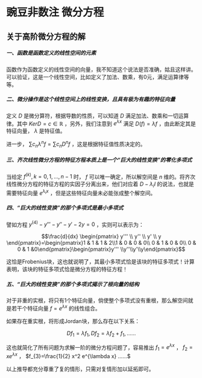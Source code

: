 # 豌豆非数注 微分方程


## 关于高阶微分方程的解

##### 一、函数是函数定义的线性空间的元素

函数作为函数定义的线性空间的向量，我不知道这个说法是否准确，姑且这样讲。可以验证，这是一个线性空间，比如定义了加法、数乘，有0元，满足运算律等等。

##### 二、微分操作是这个线性空间上的线性变换，且具有极为有趣的特征向量

定义 $D$ 是微分算符，根据导数的性质，可以知道 $D$ 满足加法、数乘和一切运算律。其中 $KerD=c\in \mathbb{R}$ ，另外，我们注意到 $e^{\lambda x}$ 满足 $D(f)=\lambda f$ ，由此断定其是特征向量， $\lambda$ 是特征值。

进一步， $\sum c_{n} {\lambda^{n}} f=\sum c_{n} {D^{n}} f$ ，这是根据特征值性质决定的。

##### 三、齐次线性微分方程的特征方程本质上是一个“巨大的线性变换”的零化多项式

当给定 $f^{(k)},k=0,1,...,n-1$ 时， $f$ 可以唯一确定，所以解空间是 $n$ 维的。将齐次线性微分方程的特征方程的实因子分离出来，他们对应着 $D-\lambda_{i}I$ 的说法，也就是需要特征向量 $e^{\lambda_i x}$ ，但是这些特征向量未必能张成整个解空间。

##### 四、“巨大的线性变换”的那个多项式是最小多项式

譬如方程 $y^{(4)}-y'''-y''-y'-2y=0$ ，实则可以表示为：

$$\frac{d}{dx} \begin{pmatrix} y''' \\ y'' \\ y' \\ y \end{pmatrix}=\begin{pmatrix}1 & 1 & 1 & 2\\1 & 0 & 0 & 0\\ 0 & 1 & 0 & 0\\ 0 & 0 & 1 &0\end{pmatrix}\begin{pmatrix}y''' \\y''\\y'\\y\end{pmatrix}$$

这恰是Frobenius块，这也就说明了，其最小多项式恰是该块的特征多项式！计算表明，该块的特征多项式恰是微分方程的特征方程！

##### 五、“巨大的线性变换”的那个多项式揭示了根向量的结构

对于非重的实根，将只有1个特征向量，倘使整个多项式没有重根，那么解空间就是若干个特征向量 $f=e^{\lambda x}$ 的线性组合。

如果存在重实根，将形成Jordan块，那么存在以下关系：

$$Df_1=\lambda f_1,Df_2=\lambda f_2+f_1,......$$

这也就简化了所有问题为求解一阶的微分方程问题了，容易推出 $f_{1}=e^{\lambda x}$ ， $f_{2}=xe^{\lambda x}$ ， $f_{3}=\frac{1}{2} x^2 e^{\lambda x} ......$ 

以上推导都充分尊重了复的情形，只需对复情形加以延拓即可。
